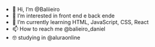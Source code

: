 - 👋 Hi, I’m @Baliieiro
- 👀 I’m interested in  front end e back ende
- 🌱 I’m currently learning  HTML, JavaScript, CSS, React
- 📫 How to reach me  @balieiro_daniel
- 🤓 studying in @aluraonline
